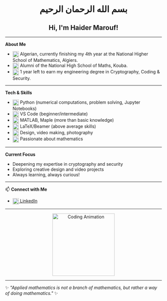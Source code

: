 <h1 align="center" dir="rtl" style="font-weight:bold;">بسم الله الرحمان الرحيم</h1>

<h2 align="center">Hi, I'm Haider Marouf!</h2>

---

 <strong>About Me</strong>

<ul>
  <li><img src="https://cdn-icons-png.flaticon.com/512/197/197604.png" width="20" style="vertical-align:middle;" alt="DZ" /> Algerian, currently finishing my 4th year at the National Higher School of Mathematics, Algiers.</li>
  <li><img src="https://cdn-icons-png.flaticon.com/512/3135/3135755.png" width="20" style="vertical-align:middle;" alt="School" /> Alumni of the National High School of Maths, Kouba.</li>
  <li><img src="https://cdn-icons-png.flaticon.com/512/3064/3064197.png" width="20" style="vertical-align:middle;" alt="Shield" /> 1 year left to earn my engineering degree in Cryptography, Coding & Security.</li>
</ul>

---

 <strong>Tech & Skills</strong>

<ul>
  <li><img src="https://cdn.jsdelivr.net/gh/devicons/devicon/icons/python/python-original.svg" width="20" style="vertical-align:middle;" alt="Python" /> Python (numerical computations, problem solving, Jupyter Notebooks)</li>
  <li><img src="https://cdn.jsdelivr.net/gh/devicons/devicon/icons/vscode/vscode-original.svg" width="20" style="vertical-align:middle;" alt="VS Code" /> VS Code (beginner/intermediate)</li>
  <li><img src="https://cdn.jsdelivr.net/gh/devicons/devicon/icons/matlab/matlab-original.svg" width="20" style="vertical-align:middle;" alt="MATLAB" /> MATLAB, Maple (more than basic knowledge)</li>
  <li><img src="https://upload.wikimedia.org/wikipedia/commons/9/92/LaTeX_logo.svg" width="20" style="vertical-align:middle;" alt="LaTeX" /> LaTeX/Beamer (above average skills)</li>
  <li><img src="https://cdn-icons-png.flaticon.com/512/2922/2922017.png" width="20" style="vertical-align:middle;" alt="Design" /> Design, video making, photography</li>
  <li><img src="https://cdn-icons-png.flaticon.com/512/1055/1055687.png" width="20" style="vertical-align:middle;" alt="Math" /> Passionate about mathematics</li>
</ul>

---

 <strong>Current Focus</strong>

<ul>
  <li>Deepening my expertise in cryptography and security</li>
  <li>Exploring creative design and video projects</li>
  <li>Always learning, always curious!</li>
</ul>

---

📫 <strong>Connect with Me</strong>

<ul>
  <li><a href="https://www.linkedin.com/in/haider-marouf-1149b1316"><img src="https://cdn-icons-png.flaticon.com/512/174/174857.png" width="20" style="vertical-align:middle;" alt="LinkedIn" /> LinkedIn</a></li>
</ul>

---

<p align="center">
  <img src="https://media.giphy.com/media/26ufnwz3wDUli7GU0/giphy.gif" width="200" alt="Coding Animation" />
</p>

---

✨ <em>"Applied mathematics is not a branch of mathematics, but rather a way of doing mathematics."</em> ✨
